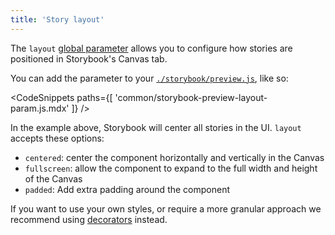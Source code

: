 ```yaml
---
title: 'Story layout'
---
```


The `layout` [global parameter](../writing-stories/parameters.md) allows you to configure how stories are positioned in Storybook's Canvas tab. 

You can add the parameter to your [`./storybook/preview.js`](./overview.md#configure-story-rendering), like so:

<!-- prettier-ignore-start -->

<CodeSnippets
  paths={[
    'common/storybook-preview-layout-param.js.mdx'
  ]}
/>

<!-- prettier-ignore-end -->

In the example above, Storybook will center all stories in the UI. `layout` accepts these options:

- `centered`: center the component horizontally and vertically in the Canvas
- `fullscreen`: allow the component to expand to the full width and height of the Canvas
- `padded`: Add extra padding around the component

If you want to use your own styles, or require a more granular approach we recommend using [decorators](../writing-stories/decorators.md) instead.
